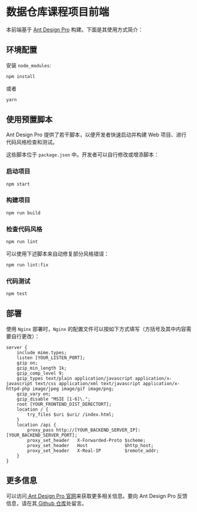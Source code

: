 # 数据仓库课程项目前端

本前端基于 [Ant Design Pro](https://pro.ant.design) 构建。下面是其使用方式简介：

## 环境配置

安装 `node_modules`:

```bash
npm install
```

或者

```bash
yarn
```

## 使用预置脚本

Ant Design Pro 提供了若干脚本，以便开发者快速启动并构建 Web 项目、进行代码风格检查和测试。 

这些脚本位于 `package.json` 中。开发者可以自行修改或增添脚本：

### 启动项目

```bash
npm start
```

### 构建项目

```bash
npm run build
```

### 检查代码风格

```bash
npm run lint
```

可以使用下述脚本来自动修复部分风格错误：

```bash
npm run lint:fix
```

### 代码测试

```bash
npm test
```

## 部署

使用 `Nginx` 部署时，`Nginx` 的配置文件可以按如下方式填写（方括号及其中内容需要自行更改）：

```
server {
    include mime.types;
    listen [YOUR_LISTEN_PORT];
    gzip on;
    gzip_min_length 1k;
    gzip_comp_level 9;
    gzip_types text/plain application/javascript application/x-javascript text/css application/xml text/javascript application/x-httpd-php image/jpeg image/gif image/png;
    gzip_vary on;
    gzip_disable "MSIE [1-6]\.";
    root [YOUR_FRONTEND_DIST_DERECTORT];
    location / {
        try_files $uri $uri/ /index.html;
    }
    location /api {
        proxy_pass http://[YOUR_BACKEND_SERVER_IP]:[YOUR_BACKEND_SERVER_PORT];
        proxy_set_header   X-Forwarded-Proto $scheme;
        proxy_set_header   Host              $http_host;
        proxy_set_header   X-Real-IP         $remote_addr;
    }
}
```

## 更多信息

可以访问[ Ant Design Pro 官网](https://pro.ant.design)来获取更多相关信息。要向 Ant Design Pro 反馈信息，请在其[ Github 仓库](https://github.com/ant-design/ant-design-pro)处留言。
